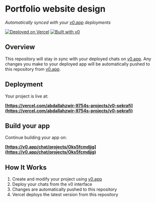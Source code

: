 # Portfolio website design

*Automatically synced with your [v0.app](https://v0.app) deployments*

[![Deployed on Vercel](https://img.shields.io/badge/Deployed%20on-Vercel-black?style=for-the-badge&logo=vercel)](https://vercel.com/abdallahzwir-9754s-projects/v0-sekrafi)
[![Built with v0](https://img.shields.io/badge/Built%20with-v0.app-black?style=for-the-badge)](https://v0.app/chat/projects/Oks5fcmdjjg)

## Overview

This repository will stay in sync with your deployed chats on [v0.app](https://v0.app).
Any changes you make to your deployed app will be automatically pushed to this repository from [v0.app](https://v0.app).

## Deployment

Your project is live at:

**[https://vercel.com/abdallahzwir-9754s-projects/v0-sekrafi](https://vercel.com/abdallahzwir-9754s-projects/v0-sekrafi)**

## Build your app

Continue building your app on:

**[https://v0.app/chat/projects/Oks5fcmdjjg](https://v0.app/chat/projects/Oks5fcmdjjg)**

## How It Works

1. Create and modify your project using [v0.app](https://v0.app)
2. Deploy your chats from the v0 interface
3. Changes are automatically pushed to this repository
4. Vercel deploys the latest version from this repository